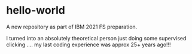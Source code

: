 # hello-world
A new repository as part of IBM 2021 FS preparation.

I turned into an absolutely theoretical person just doing some supervised clicking .... my last coding experience was approx 25+ years ago!!!
